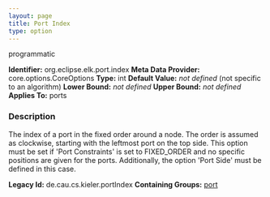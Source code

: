 ```yaml
---
layout: page
title: Port Index
type: option
---
```

programmatic

**Identifier:** org.eclipse.elk.port.index
**Meta Data Provider:** core.options.CoreOptions
**Type:** int
**Default Value:** *not defined*  (not specific to an algorithm)
**Lower Bound:** *not defined*
**Upper Bound:** *not defined*
**Applies To:** ports

### Description
The index of a port in the fixed order around a node. The order is assumed as clockwise, starting with the leftmost port on the top side. This option must be set if 'Port Constraints' is set to FIXED_ORDER and no specific positions are given for the ports. Additionally, the option 'Port Side' must be defined in this case.

**Legacy Id:** de.cau.cs.kieler.portIndex
**Containing Groups:** [port](org-eclipse-elk-port)

